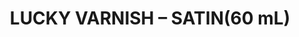 ---
layout: product
title: "LUCKY  VARNISH – SATIN(60 mL)"
price: "670" 
desc: "Akrilni Lak"
img_path: "/assets/img/A.MIG-2052.webp"
brand: "AMMO"
available: false
special_offer: false
new: false
soon: false
cat: "020000"
subcat: "020100"
subsubcat: "020104"
sifra: "A.MIG-2052"
popular: false
spec: false
---
